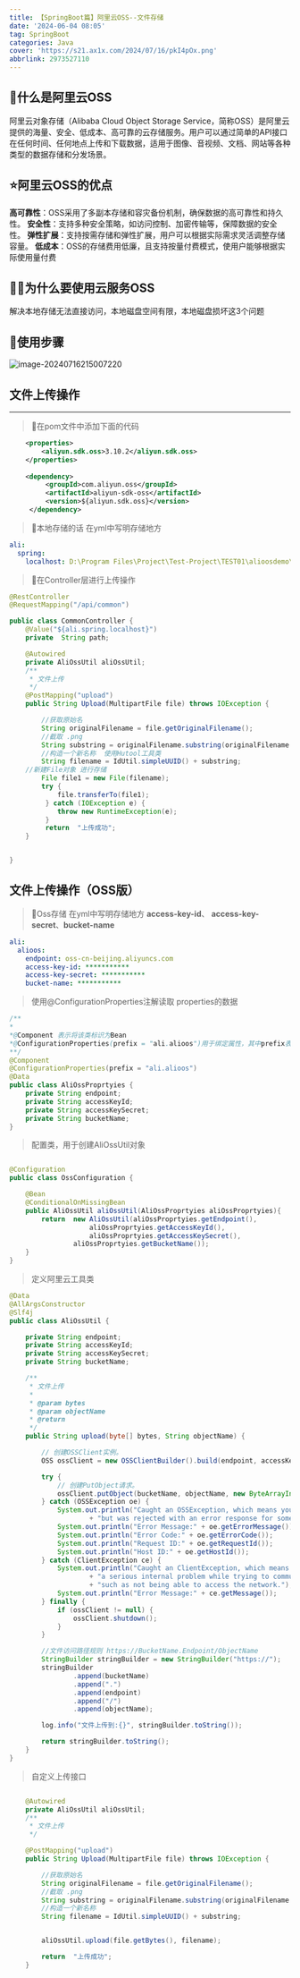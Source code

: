 ```yaml
---
title: 【SpringBoot篇】阿里云OSS--文件存储
date: '2024-06-04 08:05'
tag: SpringBoot
categories: Java
cover: 'https://s21.ax1x.com/2024/07/16/pkI4pOx.png'
abbrlink: 2973527110
---
```




##  🌹什么是阿里云OSS

阿里云对象存储（Alibaba Cloud Object Storage Service，简称OSS）是阿里云提供的海量、安全、低成本、高可靠的云存储服务。用户可以通过简单的API接口在任何时间、任何地点上传和下载数据，适用于图像、音视频、文档、网站等各种类型的数据存储和分发场景。

## ⭐阿里云OSS的优点
**高可靠性**：OSS采用了多副本存储和容灾备份机制，确保数据的高可靠性和持久性。
**安全性**：支持多种安全策略，如访问控制、加密传输等，保障数据的安全性。
**弹性扩展**：支持按需存储和弹性扩展，用户可以根据实际需求灵活调整存储容量。
**低成本**：OSS的存储费用低廉，且支持按量付费模式，使用户能够根据实际使用量付费
## 🏳️‍🌈为什么要使用云服务OSS
解决本地存储无法直接访问，本地磁盘空间有限，本地磁盘损坏这3个问题
## 🎄使用步骤
![image-20240716215007220](https://s21.ax1x.com/2024/07/16/pkI2Fu8.png)


## 文件上传操作

------------

> 🎈在pom文件中添加下面的代码

```xml
    <properties>
        <aliyun.sdk.oss>3.10.2</aliyun.sdk.oss>
    </properties>
	
    <dependency>
         <groupId>com.aliyun.oss</groupId>
         <artifactId>aliyun-sdk-oss</artifactId>
         <version>${aliyun.sdk.oss}</version>
     </dependency>

```
> 🎈本地存储的话 在yml中写明存储地方
```yaml
ali:
  spring:
    localhost: D:\Program Files\Project\Test-Project\TEST01\alioosdemo\ali-service\src\main\resources\upload
```

> 🎈在Controller层进行上传操作
```java
@RestController
@RequestMapping("/api/common")

public class CommonController {
    @Value("${ali.spring.localhost}")
    private  String path;

    @Autowired
    private AliOssUtil aliOssUtil;
    /**
     * 文件上传
     */
    @PostMapping("upload")
    public String Upload(MultipartFile file) throws IOException {

        //获取原始名
        String originalFilename = file.getOriginalFilename();
        //截取 .png
        String substring = originalFilename.substring(originalFilename.lastIndexOf("."));
        //构造一个新名称  使用Hutool工具类
        String filename = IdUtil.simpleUUID() + substring;
	//新建File对象 进行存储
        File file1 = new File(filename);
     	try {
            file.transferTo(file1);
         } catch (IOException e) {
            throw new RuntimeException(e);
         }
         return  "上传成功";
    }


}
```
## 文件上传操作（OSS版）
> 🎈Oss存储 在yml中写明存储地方 **access-key-id**、 **access-key-secret**、**bucket-name**
```yaml
ali:
  alioos:
    endpoint: oss-cn-beijing.aliyuncs.com
    access-key-id: ***********
    access-key-secret: ***********
    bucket-name: ***********

```

> 使用@ConfigurationProperties注解读取 properties的数据
```java
/**
*
*@Component 表示将该类标识为Bean
*@ConfigurationProperties(prefix = "ali.alioos")用于绑定属性，其中prefix表示所绑定的属性的前缀。
**/
@Component
@ConfigurationProperties(prefix = "ali.alioos")
@Data
public class AliOssProprtyies {
    private String endpoint;
    private String accessKeyId;
    private String accessKeySecret;
    private String bucketName;
}
```
> 配置类，用于创建AliOssUtil对象
```java

@Configuration
public class OssConfiguration {

    @Bean
    @ConditionalOnMissingBean
    public AliOssUtil aliOssUtil(AliOssProprtyies aliOssProprtyies){
        return  new AliOssUtil(aliOssProprtyies.getEndpoint(),
                    aliOssProprtyies.getAccessKeyId(),
                    aliOssProprtyies.getAccessKeySecret(),
                aliOssProprtyies.getBucketName());
    }
}

```
> 定义阿里云工具类
```java
@Data
@AllArgsConstructor
@Slf4j
public class AliOssUtil {

    private String endpoint;
    private String accessKeyId;
    private String accessKeySecret;
    private String bucketName;

    /**
     * 文件上传
     *
     * @param bytes
     * @param objectName
     * @return
     */
    public String upload(byte[] bytes, String objectName) {

        // 创建OSSClient实例。
        OSS ossClient = new OSSClientBuilder().build(endpoint, accessKeyId, accessKeySecret);

        try {
            // 创建PutObject请求。
            ossClient.putObject(bucketName, objectName, new ByteArrayInputStream(bytes));
        } catch (OSSException oe) {
            System.out.println("Caught an OSSException, which means your request made it to OSS, "
                    + "but was rejected with an error response for some reason.");
            System.out.println("Error Message:" + oe.getErrorMessage());
            System.out.println("Error Code:" + oe.getErrorCode());
            System.out.println("Request ID:" + oe.getRequestId());
            System.out.println("Host ID:" + oe.getHostId());
        } catch (ClientException ce) {
            System.out.println("Caught an ClientException, which means the client encountered "
                    + "a serious internal problem while trying to communicate with OSS, "
                    + "such as not being able to access the network.");
            System.out.println("Error Message:" + ce.getMessage());
        } finally {
            if (ossClient != null) {
                ossClient.shutdown();
            }
        }

        //文件访问路径规则 https://BucketName.Endpoint/ObjectName
        StringBuilder stringBuilder = new StringBuilder("https://");
        stringBuilder
                .append(bucketName)
                .append(".")
                .append(endpoint)
                .append("/")
                .append(objectName);

        log.info("文件上传到:{}", stringBuilder.toString());

        return stringBuilder.toString();
    }
}
```
> 自定义上传接口
```java

    @Autowired
    private AliOssUtil aliOssUtil;
    /**
     * 文件上传
     */

    @PostMapping("upload")
    public String Upload(MultipartFile file) throws IOException {

        //获取原始名
        String originalFilename = file.getOriginalFilename();
        //截取 .png
        String substring = originalFilename.substring(originalFilename.lastIndexOf("."));
        //构造一个新名称
        String filename = IdUtil.simpleUUID() + substring;


        aliOssUtil.upload(file.getBytes(), filename);

        return  "上传成功";
    }


```